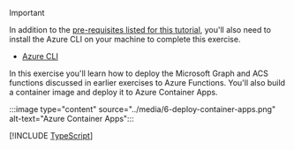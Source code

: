 <!-- markdownlint-disable MD041 -->

> [!IMPORTANT]
> In addition to the [pre-requisites listed for this tutorial](/MicrosoftCloud/tutorials/docs/ACS-to-Teams-Meeting/), you'll also need to install the Azure CLI on your machine to complete this exercise.
>
> - [Azure CLI](https://learn.microsoft.com/cli/azure/install-azure-cli)
>

In this exercise you'll learn how to deploy the Microsoft Graph and ACS functions discussed in earlier exercises to Azure Functions. You'll also build a container image and deploy it to Azure Container Apps.

:::image type="content" source="../media/6-deploy-container-apps.png" alt-text="Azure Container Apps":::

[!INCLUDE [TypeScript](./07-Deploy-to-Azure-Container-App-TS.md)]

